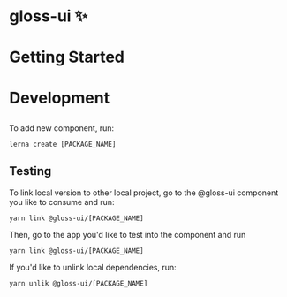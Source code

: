 # gloss-ui ✨

# Getting Started

# Development
##
To add new component, run:
```
lerna create [PACKAGE_NAME]
```
## Testing
To link local version to other local project, go to the @gloss-ui component you like to consume and run:
```
yarn link @gloss-ui/[PACKAGE_NAME]
```

Then, go to the app you'd like to test into the component and run
```
yarn link @gloss-ui/[PACKAGE_NAME]
```

If you'd like to unlink local dependencies, run:
```
yarn unlik @gloss-ui/[PACKAGE_NAME]
```

